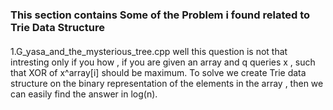 ### This section contains Some of the Problem i found related to Trie Data Structure
####
1.G_yasa_and_the_mysterious_tree.cpp well this question is not that intresting only if you how , if you are given an array and q queries x , such that XOR of x^array[i] should be maximum. To solve we create Trie data structure on the binary representation of the elements in the array , then we can easily find the answer in log(n).

